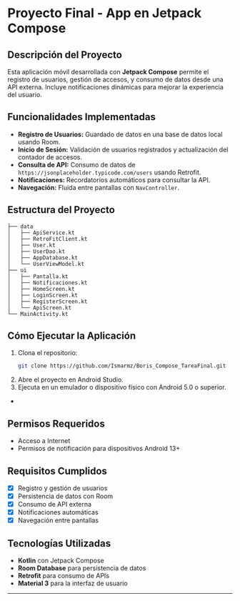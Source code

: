 # Proyecto Final - App en Jetpack Compose

## Descripción del Proyecto
Esta aplicación móvil desarrollada con **Jetpack Compose** permite el registro de usuarios, gestión de accesos, y consumo de datos desde una API externa. Incluye notificaciones dinámicas para mejorar la experiencia del usuario.

## Funcionalidades Implementadas
- **Registro de Usuarios:** Guardado de datos en una base de datos local usando Room.
- **Inicio de Sesión:** Validación de usuarios registrados y actualización del contador de accesos.
- **Consulta de API:** Consumo de datos de `https://jsonplaceholder.typicode.com/users` usando Retrofit.
- **Notificaciones:** Recordatorios automáticos para consultar la API.
- **Navegación:** Fluida entre pantallas con `NavController`.

## Estructura del Proyecto
```
├── data
│   ├── ApiService.kt
│   ├── RetroFitClient.kt
│   ├── User.kt
│   ├── UserDao.kt
│   ├── AppDatabase.kt
│   └── UserViewModel.kt
├── ui
│   ├── Pantalla.kt
│   ├── Notificaciones.kt
│   ├── HomeScreen.kt
│   ├── LoginScreen.kt
│   ├── RegisterScreen.kt
│   └── ApiScreen.kt
└── MainActivity.kt
```

## Cómo Ejecutar la Aplicación
1. Clona el repositorio:
   ```bash
   git clone https://github.com/Ismarmz/Boris_Compose_TareaFinal.git
   ```
2. Abre el proyecto en Android Studio.
3. Ejecuta en un emulador o dispositivo físico con Android 5.0 o superior.
-
## Permisos Requeridos
- Acceso a Internet
- Permisos de notificación para dispositivos Android 13+

## Requisitos Cumplidos
- [x] Registro y gestión de usuarios
- [x] Persistencia de datos con Room
- [x] Consumo de API externa
- [x] Notificaciones automáticas
- [x] Navegación entre pantallas

## Tecnologías Utilizadas
- **Kotlin** con Jetpack Compose
- **Room Database** para persistencia de datos
- **Retrofit** para consumo de APIs
- **Material 3** para la interfaz de usuario

---

